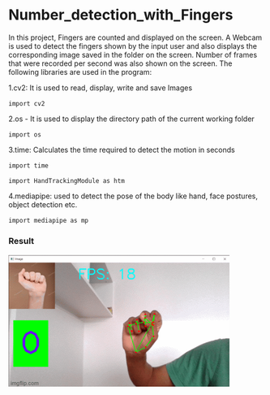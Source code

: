 # Number_detection_with_Fingers

In this project, Fingers are counted and displayed on the screen. A Webcam is used to detect the fingers shown by the input user and also displays the corresponding image saved in the folder on the screen. Number of frames that were recorded per second was also shown on the screen. The following libraries are used in the program:

1.cv2: It is used to read, display, write and save Images 
```
import cv2
```
 2.os - It is used to display the directory path of the current working folder 
```
import os
```

 3.time: Calculates the time required to detect the motion in seconds
```
import time
```
```
import HandTrackingModule as htm
```
 4.mediapipe: used to detect the pose of the body like hand, face postures, object detection etc.
```
import mediapipe as mp
```

### Result

![](Fingers.gif)
